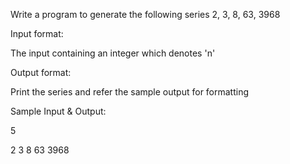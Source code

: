 Write a program to generate the following series 2, 3, 8, 63, 3968

Input format: 

The input containing an integer which denotes 'n' 

Output format: 

Print the series and refer the sample output for formatting

Sample Input & Output:

5

2 3 8 63 3968 

